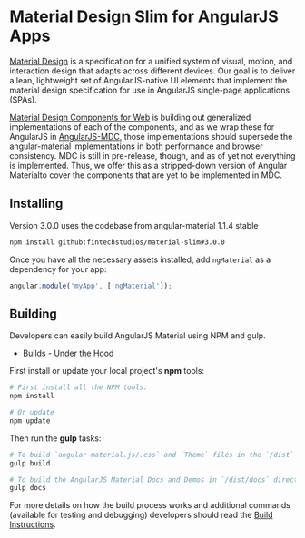 # Material Design Slim for AngularJS Apps

[Material Design](https://www.google.com/design/spec/material-design/) is a specification for a
unified system of visual, motion, and interaction design that adapts across different devices. Our
goal is to deliver a lean, lightweight set of AngularJS-native UI elements that implement the
material design specification for use in AngularJS single-page applications (SPAs).

[Material Design Components for Web](https://material.io/components/web/) is building out generalized
implementations of each of the components, and as we wrap these for AngularJS in 
[AngularJS-MDC](https://github.com/fintechstudios/angularjs-mdc), those implementations should supersede the
angular-material implementations in both performance and browser consistency. MDC is still in pre-release, 
though, and as of yet not everything is implemented. Thus, we offer this as a stripped-down version of
Angular Materialto cover the components that are yet to be implemented in MDC.

## Installing

Version 3.0.0 uses the codebase from angular-material 1.1.4 stable

```bash
npm install github:fintechstudios/material-slim#3.0.0
```

Once you have all the necessary assets installed, add `ngMaterial` as a dependency for your app:

```javascript
angular.module('myApp', ['ngMaterial']);
```


## Building

Developers can easily build AngularJS Material using NPM and gulp.

* [Builds - Under the Hood](docs/guides/BUILD.md)

First install or update your local project's **npm** tools:

```bash
# First install all the NPM tools:
npm install

# Or update
npm update
```

Then run the **gulp** tasks:

```bash
# To build `angular-material.js/.css` and `Theme` files in the `/dist` directory
gulp build

# To build the AngularJS Material Docs and Demos in `/dist/docs` directory
gulp docs
```

For more details on how the build process works and additional commands (available for testing and
debugging) developers should read the [Build Instructions](docs/guides/BUILD.md).

